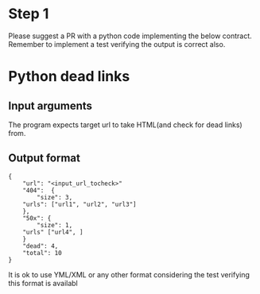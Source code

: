 # Step 1
Please suggest a PR with a python code implementing the below contract. Remember to implement a test verifying the output is correct also.

# Python dead links

## Input arguments
The program expects target url to take HTML(and check for dead links) from.

## Output format

```
{
    "url": "<input_url_tocheck>"
    "404":  {
        "size": 3,
	"urls": ["url1", "url2", "url3"]
    },
    "50x": {
        "size": 1,
	"urls" ["url4", ]
    }
    "dead": 4,
    "total": 10
}
```

It is ok to use YML/XML or any other format considering the test verifying this format is availabl
